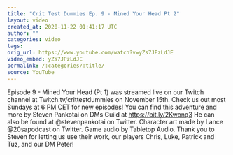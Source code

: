 ```yaml
---
title: "Crit Test Dummies Ep. 9 - Mined Your Head Pt 2"
layout: video
created_at: 2020-11-22 01:41:17 UTC
author: ""
categories: video
tags: 
orig_url: https://www.youtube.com/watch?v=yZs7JPzLdJE
video_embed: yZs7JPzLdJE
permalink: /:categories/:title/
source: YouTube
---
```

Episode 9 - Mined Your Head (Pt 1) was streamed live on our Twitch channel at Twitch.tv/crittestdummies on November 15th. Check us out most Sundays at 6 PM CET for new episodes! You can find this adventure and more by Steven Pankotai on DMs Guild at https://bit.ly/2Kwonq3 He can also be found at @stevenpankotai on Twitter. Character art made by Lance @20sapodcast on Twitter. Game audio by Tabletop Audio. Thank you to Steven for letting us use their work, our players Chris, Luke, Patrick and Tuz, and our DM Peter!